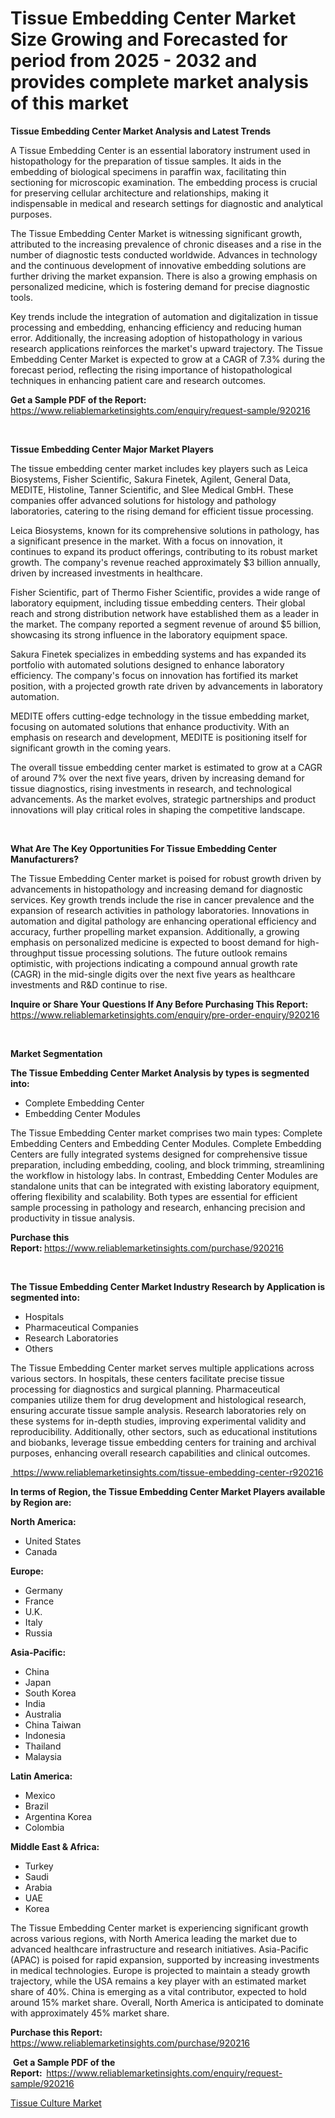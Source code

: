 <p><h1>Tissue Embedding Center Market Size Growing and Forecasted for period from 2025 - 2032 and provides complete market analysis of this market</h1></p><p><strong>Tissue Embedding Center Market Analysis and Latest Trends</strong></p>
<p><p>A Tissue Embedding Center is an essential laboratory instrument used in histopathology for the preparation of tissue samples. It aids in the embedding of biological specimens in paraffin wax, facilitating thin sectioning for microscopic examination. The embedding process is crucial for preserving cellular architecture and relationships, making it indispensable in medical and research settings for diagnostic and analytical purposes.</p><p>The Tissue Embedding Center Market is witnessing significant growth, attributed to the increasing prevalence of chronic diseases and a rise in the number of diagnostic tests conducted worldwide. Advances in technology and the continuous development of innovative embedding solutions are further driving the market expansion. There is also a growing emphasis on personalized medicine, which is fostering demand for precise diagnostic tools.</p><p>Key trends include the integration of automation and digitalization in tissue processing and embedding, enhancing efficiency and reducing human error. Additionally, the increasing adoption of histopathology in various research applications reinforces the market's upward trajectory. The Tissue Embedding Center Market is expected to grow at a CAGR of 7.3% during the forecast period, reflecting the rising importance of histopathological techniques in enhancing patient care and research outcomes.</p></p>
<p><strong>Get a Sample PDF of the Report:&nbsp;</strong> <a href="https://www.reliablemarketinsights.com/enquiry/request-sample/920216?utm_campaign=2204&utm_medium=2&utm_source=Github&utm_content=ia&utm_term=06032025&utm_id=tissue-embedding-center">https://www.reliablemarketinsights.com/enquiry/request-sample/920216</a></p>
<p>&nbsp;</p>
<p><strong>Tissue Embedding Center Major Market Players</strong></p>
<p><p>The tissue embedding center market includes key players such as Leica Biosystems, Fisher Scientific, Sakura Finetek, Agilent, General Data, MEDITE, Histoline, Tanner Scientific, and Slee Medical GmbH. These companies offer advanced solutions for histology and pathology laboratories, catering to the rising demand for efficient tissue processing.</p><p>Leica Biosystems, known for its comprehensive solutions in pathology, has a significant presence in the market. With a focus on innovation, it continues to expand its product offerings, contributing to its robust market growth. The company's revenue reached approximately $3 billion annually, driven by increased investments in healthcare.</p><p>Fisher Scientific, part of Thermo Fisher Scientific, provides a wide range of laboratory equipment, including tissue embedding centers. Their global reach and strong distribution network have established them as a leader in the market. The company reported a segment revenue of around $5 billion, showcasing its strong influence in the laboratory equipment space.</p><p>Sakura Finetek specializes in embedding systems and has expanded its portfolio with automated solutions designed to enhance laboratory efficiency. The company's focus on innovation has fortified its market position, with a projected growth rate driven by advancements in laboratory automation.</p><p>MEDITE offers cutting-edge technology in the tissue embedding market, focusing on automated solutions that enhance productivity. With an emphasis on research and development, MEDITE is positioning itself for significant growth in the coming years.</p><p>The overall tissue embedding center market is estimated to grow at a CAGR of around 7% over the next five years, driven by increasing demand for tissue diagnostics, rising investments in research, and technological advancements. As the market evolves, strategic partnerships and product innovations will play critical roles in shaping the competitive landscape.</p></p>
<p>&nbsp;</p>
<p><strong>What Are The Key Opportunities For Tissue Embedding Center Manufacturers?</strong></p>
<p><p>The Tissue Embedding Center market is poised for robust growth driven by advancements in histopathology and increasing demand for diagnostic services. Key growth trends include the rise in cancer prevalence and the expansion of research activities in pathology laboratories. Innovations in automation and digital pathology are enhancing operational efficiency and accuracy, further propelling market expansion. Additionally, a growing emphasis on personalized medicine is expected to boost demand for high-throughput tissue processing solutions. The future outlook remains optimistic, with projections indicating a compound annual growth rate (CAGR) in the mid-single digits over the next five years as healthcare investments and R&D continue to rise.</p></p>
<p><strong>Inquire or Share Your Questions If Any Before Purchasing This Report:</strong> <a href="https://www.reliablemarketinsights.com/enquiry/pre-order-enquiry/920216?utm_campaign=2204&utm_medium=2&utm_source=Github&utm_content=ia&utm_term=06032025&utm_id=tissue-embedding-center">https://www.reliablemarketinsights.com/enquiry/pre-order-enquiry/920216</a></p>
<p>&nbsp;</p>
<p><strong>Market Segmentation</strong></p>
<p><strong>The Tissue Embedding Center Market Analysis by types is segmented into:</strong></p>
<p><ul><li>Complete Embedding Center</li><li>Embedding Center Modules</li></ul></p>
<p><p>The Tissue Embedding Center market comprises two main types: Complete Embedding Centers and Embedding Center Modules. Complete Embedding Centers are fully integrated systems designed for comprehensive tissue preparation, including embedding, cooling, and block trimming, streamlining the workflow in histology labs. In contrast, Embedding Center Modules are standalone units that can be integrated with existing laboratory equipment, offering flexibility and scalability. Both types are essential for efficient sample processing in pathology and research, enhancing precision and productivity in tissue analysis.</p></p>
<p><strong>Purchase this Report:&nbsp;</strong><a href="https://www.reliablemarketinsights.com/purchase/920216?utm_campaign=2204&utm_medium=2&utm_source=Github&utm_content=ia&utm_term=06032025&utm_id=tissue-embedding-center">https://www.reliablemarketinsights.com/purchase/920216</a></p>
<p>&nbsp;</p>
<p><strong>The Tissue Embedding Center Market Industry Research by Application is segmented into:</strong></p>
<p><ul><li>Hospitals</li><li>Pharmaceutical Companies</li><li>Research Laboratories</li><li>Others</li></ul></p>
<p><p>The Tissue Embedding Center market serves multiple applications across various sectors. In hospitals, these centers facilitate precise tissue processing for diagnostics and surgical planning. Pharmaceutical companies utilize them for drug development and histological research, ensuring accurate tissue sample analysis. Research laboratories rely on these systems for in-depth studies, improving experimental validity and reproducibility. Additionally, other sectors, such as educational institutions and biobanks, leverage tissue embedding centers for training and archival purposes, enhancing overall research capabilities and clinical outcomes.</p></p>
<p><a href="https://www.reliablemarketinsights.com/tissue-embedding-center-r920216?utm_campaign=2204&utm_medium=2&utm_source=Github&utm_content=ia&utm_term=06032025&utm_id=tissue-embedding-center">&nbsp;https://www.reliablemarketinsights.com/tissue-embedding-center-r920216</a></p>
<p><strong>In terms of Region, the Tissue Embedding Center Market Players available by Region are:</strong></p>
<p>
    <p> <strong> North America: </strong>
        <ul>
            <li>United States</li>
            <li>Canada</li>
        </ul>
        </p> 
    <p> <strong> Europe: </strong>
        <ul>
            <li>Germany</li>
            <li>France</li>
            <li>U.K.</li>
            <li>Italy</li>
            <li>Russia</li>
        </ul>
        </p> 
    <p> <strong> Asia-Pacific: </strong>
        <ul>
            <li>China</li>
            <li>Japan</li>
            <li>South Korea</li>
            <li>India</li>
            <li>Australia</li>
            <li>China Taiwan</li>
            <li>Indonesia</li>
            <li>Thailand</li>
            <li>Malaysia</li>
        </ul>
        </p> 
    <p> <strong> Latin America: </strong>
        <ul>
            <li>Mexico</li>
            <li>Brazil</li>
            <li>Argentina Korea</li>
            <li>Colombia</li>
        </ul>
        </p> 
    <p> <strong> Middle East & Africa: </strong>
        <ul>
            <li>Turkey</li>
            <li>Saudi</li>
            <li>Arabia</li>
            <li>UAE</li>
            <li>Korea</li>
        </ul>
    </p>
    </p>
<p><p>The Tissue Embedding Center market is experiencing significant growth across various regions, with North America leading the market due to advanced healthcare infrastructure and research initiatives. Asia-Pacific (APAC) is poised for rapid expansion, supported by increasing investments in medical technologies. Europe is projected to maintain a steady growth trajectory, while the USA remains a key player with an estimated market share of 40%. China is emerging as a vital contributor, expected to hold around 15% market share. Overall, North America is anticipated to dominate with approximately 45% market share.</p></p>
<p><strong>Purchase this Report: </strong><a href="https://www.reliablemarketinsights.com/purchase/920216?utm_campaign=2204&utm_medium=2&utm_source=Github&utm_content=ia&utm_term=06032025&utm_id=tissue-embedding-center">https://www.reliablemarketinsights.com/purchase/920216</a></p>
<p>&nbsp;<strong>Get a Sample PDF of the Report:&nbsp;&nbsp;</strong><a href="https://www.reliablemarketinsights.com/enquiry/request-sample/920216?utm_campaign=2204&utm_medium=2&utm_source=Github&utm_content=ia&utm_term=06032025&utm_id=tissue-embedding-center">https://www.reliablemarketinsights.com/enquiry/request-sample/920216</a></p>
<p><strong></strong></p>
<p><p><a href="https://github.com/tona7vba/Market-Research-Report-List-1/blob/main/tissue-culture-market.md?utm_campaign=2204&utm_medium=2&utm_source=Github&utm_content=ia&utm_term=06032025&utm_id=tissue-embedding-center">Tissue Culture Market</a></p></p>